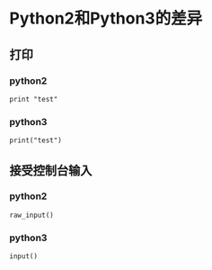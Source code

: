 # Python2和Python3的差异

## 打印

### python2
```
print "test"
```

### python3
```
print("test")
```

## 接受控制台输入

### python2
```
raw_input()
```

### python3
```
input()
```
